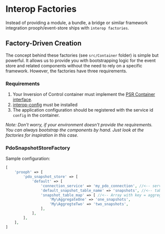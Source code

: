 # Interop Factories

Instead of providing a module, a bundle, a bridge or similar framework integration prooph/event-store ships with `interop factories`.

## Factory-Driven Creation

The concept behind these factories (see `src/Container` folder) is simple but powerful. It allows us to provide you with bootstrapping logic for the event store and related components
without the need to rely on a specific framework. However, the factories have three requirements.

### Requirements

1. Your Inversion of Control container must implement the [PSR Container interface](https://github.com/php-fig/container).
2. [interop-config](https://github.com/sandrokeil/interop-config) must be installed
3. The application configuration should be registered with the service id `config` in the container.

*Note: Don't worry, if your environment doesn't provide the requirements. You can
always bootstrap the components by hand. Just look at the factories for inspiration in this case.*

### PdoSnapshotStoreFactory

Sample configuration:

```php
[
    'prooph' => [
        'pdo_snapshot_store' => [
            'default' => [
                'connection_service' => 'my_pdo_connection', //<-- service name of your pdo connection
                'default_snapshot_table_name' => 'snapshots', //<-- table name of your snapshots, defaults to `snapshots`
                'snapshot_table_map' => [ //<-- Array with key = aggregate type, value = snapshot table name, defaults to empty array
                    'My\AggregateOne' => 'one_snapshots',
                    'My\AggregteTwo' => 'two_snapshots',
                ],
            ],
        ],
    ],
]
```
